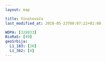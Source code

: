 ```yaml
---
layout: map

title: Vinatovača
last_modified_at: 2018-05-23T08:07:22+02:00

WDPA: [328833]
BioRaS: [49]
geoSrbija:
  L1_183: [26]
  L1_362: [4]
---
```

